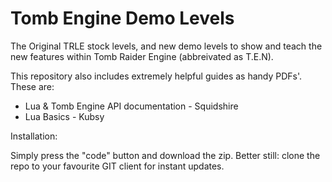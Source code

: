 # Tomb Engine Demo Levels
The Original TRLE stock levels, and new demo levels to show and teach the new features within Tomb Raider Engine (abbreivated as T.E.N). 

This repository also includes extremely helpful guides as handy PDFs'. These are:

* Lua & Tomb Engine API documentation - Squidshire
* Lua Basics - Kubsy

Installation: 

Simply press the "code" button and download the zip. Better still: clone the repo to your favourite GIT client for instant updates.
